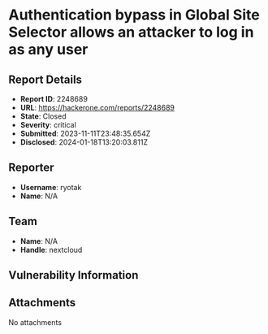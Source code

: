 # Authentication bypass in Global Site Selector allows an attacker to log in as any user

## Report Details
- **Report ID**: 2248689
- **URL**: https://hackerone.com/reports/2248689
- **State**: Closed
- **Severity**: critical
- **Submitted**: 2023-11-11T23:48:35.654Z
- **Disclosed**: 2024-01-18T13:20:03.811Z

## Reporter
- **Username**: ryotak
- **Name**: N/A

## Team
- **Name**: N/A
- **Handle**: nextcloud

## Vulnerability Information


## Attachments
No attachments
